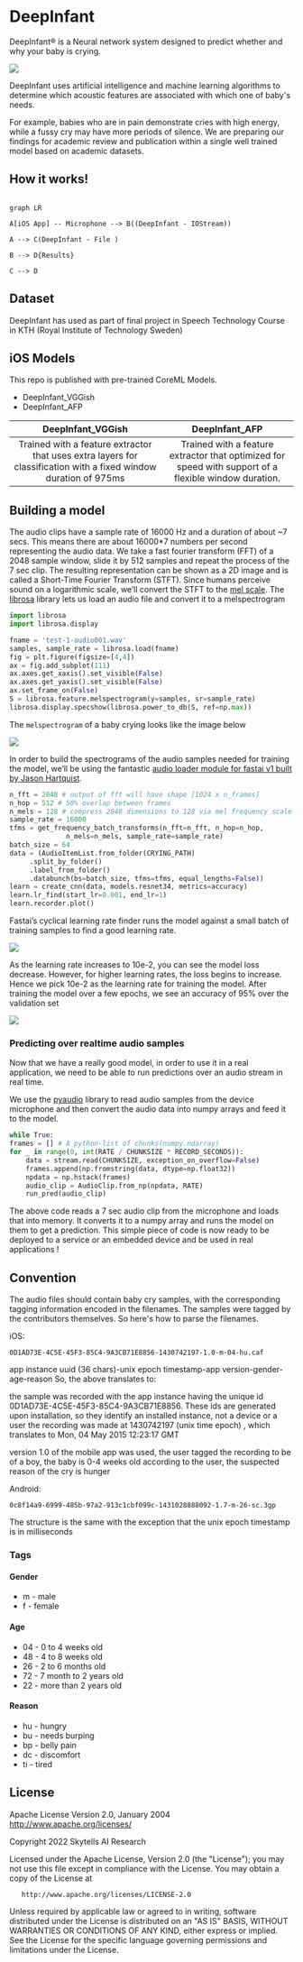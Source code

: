 
# DeepInfant

DeepInfant® is a Neural network system designed to predict whether and why your baby is crying.


![](https://github.com/skytells-research/DeepInfant/Assets/banner.png)


DeepInfant uses artificial intelligence and machine learning algorithms to determine which acoustic features are associated with which one of baby's needs.

For example, babies who are in pain demonstrate cries with high energy, while a fussy cry may have more periods of silence. We are preparing our findings for academic review and publication within a single well trained model based on academic datasets.


  ## How it works!
  

```mermaid

graph LR

A[iOS App] -- Microphone --> B((DeepInfant - IOStream))

A --> C(DeepInfant - File )

B --> D{Results}

C --> D

```
  

## Dataset
DeepInfant has used as part of final project in Speech Technology Course in KTH (Royal Institute of Technology Sweden)

## iOS Models
This repo is published with pre-trained CoreML Models.

* DeepInfant_VGGish
* DeepInfant_AFP


| DeepInfant_VGGish  | DeepInfant_AFP  |
| :-: | :-: |
| Trained with a feature extractor that uses extra layers for classification with a fixed window duration of 975ms | Trained with a feature extractor that optimized for speed with support of a flexible window duration. |

## Building a model

The audio clips have a sample rate of 16000 Hz and a duration of about ~7 secs. This means there are about 16000*7 numbers per second representing the audio data. We take a fast fourier transform (FFT) of a 2048 sample window, slide it by 512 samples and repeat the process of the 7 sec clip. The resulting representation can be shown as a 2D image and is called a Short-Time Fourier Transform (STFT). Since humans perceive sound on a logarithmic scale, we’ll convert the STFT to the [mel scale](https://en.wikipedia.org/wiki/Mel_scale). The  [librosa](https://librosa.github.io/librosa/)  library lets us load an audio file and convert it to a melspectrogram
 
 ```python
import librosa
import librosa.display

fname = 'test-1-audio001.wav'
samples, sample_rate = librosa.load(fname)
fig = plt.figure(figsize=[4,4])
ax = fig.add_subplot(111)
ax.axes.get_xaxis().set_visible(False)
ax.axes.get_yaxis().set_visible(False)
ax.set_frame_on(False)
S = librosa.feature.melspectrogram(y=samples, sr=sample_rate)
librosa.display.specshow(librosa.power_to_db(S, ref=np.max))
```

The `melspectrogram` of a baby crying looks like the image below

![](https://miro.medium.com/max/904/1*UYRBBUtoqz2EAQ5vL23LNA.png)



In order to build the spectrograms of the audio samples needed for training the model, we’ll be using the fantastic  [audio loader module for fastai v1 built by Jason Hartquist](https://github.com/sevenfx/fastai_audio).

```python
n_fft = 2048 # output of fft will have shape [1024 x n_frames]
n_hop = 512 # 50% overlap between frames
n_mels = 128 # compress 2048 dimensions to 128 via mel frequency scale
sample_rate = 16000
tfms = get_frequency_batch_transforms(n_fft=n_fft, n_hop=n_hop,
              n_mels=n_mels, sample_rate=sample_rate)
batch_size = 64
data = (AudioItemList.from_folder(CRYING_PATH)
     .split_by_folder()
     .label_from_folder()
     .databunch(bs=batch_size, tfms=tfms, equal_lengths=False))
learn = create_cnn(data, models.resnet34, metrics=accuracy)
learn.lr_find(start_lr=0.001, end_lr=1)
learn.recorder.plot()
```

Fastai’s cyclical learning rate finder runs the model against a small batch of training samples to find a good learning rate.

![](https://miro.medium.com/max/1400/1*CcRfJcVFumreeKnPk0vWCw.png)

As the learning rate increases to 10e-2, you can see the model loss decrease. However, for higher learning rates, the loss begins to increase. Hence we pick 10e-2 as the learning rate for training the model.
After training the model over a few epochs, we see an accuracy of 95% over the validation set


![](https://miro.medium.com/max/1400/1*eQZlcUIeR91Vtc1WIhKlNA.png)


  
### Predicting over realtime audio samples

Now that we have a really good model, in order to use it in a real application, we need to be able to run predictions over an audio stream in real time.

We use the  [pyaudio](https://people.csail.mit.edu/hubert/pyaudio/docs/)  library to read audio samples from the device microphone and then convert the audio data into numpy arrays and feed it to the model.

```python
while True:
frames = [] # A python-list of chunks(numpy.ndarray)
for _ in range(0, int(RATE / CHUNKSIZE * RECORD_SECONDS)):
    data = stream.read(CHUNKSIZE, exception_on_overflow=False)
    frames.append(np.fromstring(data, dtype=np.float32))
    npdata = np.hstack(frames)
    audio_clip = AudioClip.from_np(npdata, RATE)
    run_pred(audio_clip)
```
The above code reads a 7 sec audio clip from the microphone and loads that into memory. It converts it to a numpy array and runs the model on them to get a prediction. This simple piece of code is now ready to be deployed to a service or an embedded device and be used in real applications !


## Convention

The audio files should contain baby cry samples, with the corresponding tagging information encoded in the filenames. The samples were tagged by the contributors themselves. So here's how to parse the filenames.


iOS:
```
0D1AD73E-4C5E-45F3-85C4-9A3CB71E8856-1430742197-1.0-m-04-hu.caf
```
app instance uuid (36 chars)-unix epoch timestamp-app version-gender-age-reason
So, the above translates to:

the sample was recorded with the app instance having the unique id 0D1AD73E-4C5E-45F3-85C4-9A3CB71E8856. These ids are generated upon installation, so they identify an installed instance, not a device or a user
the recording was made at 1430742197 (unix time epoch) , which translates to Mon, 04 May 2015 12:23:17 GMT

version 1.0 of the mobile app was used, the user tagged the recording to be of a boy, the baby is 0-4 weeks old according to the user, the suspected reason of the cry is hunger

Android:
```
0c8f14a9-6999-485b-97a2-913c1cbf099c-1431028888092-1.7-m-26-sc.3gp
```
The structure is the same with the exception that the unix epoch timestamp is in milliseconds

### Tags

#### Gender

- m - male
- f - female

#### Age

- 04 - 0 to 4 weeks old
- 48 - 4 to 8 weeks old
- 26 - 2 to 6 months old
- 72 - 7 month to 2 years old
- 22 - more than 2 years old

#### Reason

- hu - hungry
- bu - needs burping
- bp - belly pain
- dc - discomfort
- ti - tired


## License
Apache License
Version 2.0, January 2004
http://www.apache.org/licenses/

   Copyright 2022 Skytells AI Research

   Licensed under the Apache License, Version 2.0 (the "License");
   you may not use this file except in compliance with the License.
   You may obtain a copy of the License at

       http://www.apache.org/licenses/LICENSE-2.0

   Unless required by applicable law or agreed to in writing, software
   distributed under the License is distributed on an "AS IS" BASIS,
   WITHOUT WARRANTIES OR CONDITIONS OF ANY KIND, either express or implied.
   See the License for the specific language governing permissions and
   limitations under the License.

